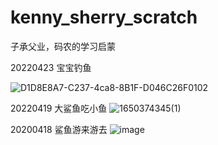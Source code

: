# kenny_sherry_scratch
子承父业，码农的学习启蒙

20220423 宝宝钓鱼

![D1D8E8A7-C237-4ca8-8B1F-D046C26F0102](https://user-images.githubusercontent.com/28592300/164896599-62778f53-cdd2-40bf-8e33-17dcddcbc5bc.png)


20220419 大鲨鱼吃小鱼
![1650374345(1)](https://user-images.githubusercontent.com/28592300/164013425-6e5cda2f-6fb8-46f0-8f64-4168812b8996.png)


20200418 鲨鱼游来游去
![image](https://user-images.githubusercontent.com/28592300/163818448-a06e4fda-c605-495d-8f00-69c606d7c6d4.png)

